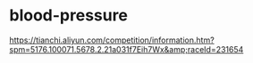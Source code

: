 # blood-pressure
https://tianchi.aliyun.com/competition/information.htm?spm=5176.100071.5678.2.21a031f7Eih7Wx&amp;raceId=231654
